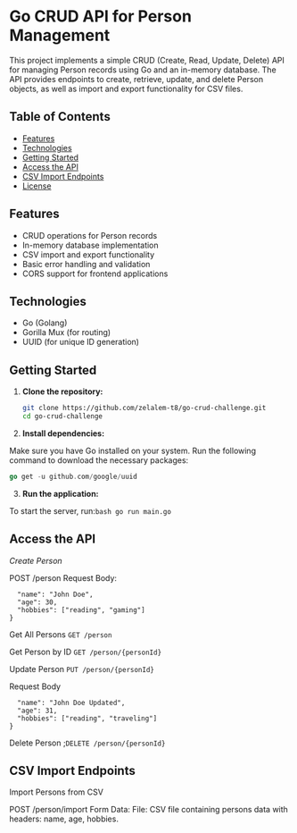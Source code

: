# Go CRUD API for Person Management

This project implements a simple CRUD (Create, Read, Update, Delete) API for managing Person records using Go and an in-memory database. The API provides endpoints to create, retrieve, update, and delete Person objects, as well as import and export functionality for CSV files.

## Table of Contents

- [Features](#features)
- [Technologies](#technologies)
- [Getting Started](#getting-started)
- [Access the API](#Access-the-API)
- [ CSV Import Endpoints](#CSV-Import-Endpoints)
- [License](#license)

## Features

- CRUD operations for Person records
- In-memory database implementation
- CSV import and export functionality
- Basic error handling and validation
- CORS support for frontend applications

## Technologies

- Go (Golang)
- Gorilla Mux (for routing)
- UUID (for unique ID generation)

## Getting Started

1. **Clone the repository:**

   ```bash
   git clone https://github.com/zelalem-t8/go-crud-challenge.git
   cd go-crud-challenge
   ```

2. **Install dependencies:**

Make sure you have Go installed on your system. Run the following command to download the necessary packages:

```go get -u github.com/gorilla/mux
go get -u github.com/google/uuid
```

3. **Run the application:**

To start the server, run:`bash go run main.go`

## Access the API

_Create Person_

POST /person
Request Body:

```{
  "name": "John Doe",
  "age": 30,
  "hobbies": ["reading", "gaming"]
}
```

Get All Persons `GET /person`

Get Person by ID `GET /person/{personId}`

Update Person `PUT /person/{personId}`

Request Body

```{
  "name": "John Doe Updated",
  "age": 31,
  "hobbies": ["reading", "traveling"]
}
```
Delete Person ;`DELETE /person/{personId}`

## CSV Import Endpoints
Import Persons from CSV

POST /person/import
Form Data:
File: CSV file containing persons data with headers: name, age, hobbies.


